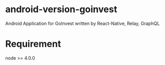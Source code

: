# android-version-goinvest
Android Application for GoInvest written by React-Native, Relay, GraphQL 

# Requirement
node >= 4.0.0

